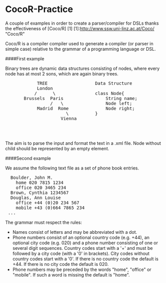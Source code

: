 CocoR-Practice
===============

A couple of examples in order to create a parser/compiler for DSLs thanks the effectiveness of [Coco/R] [1]
  [1]:http://www.ssw.uni-linz.ac.at/Coco/ "Coco/R"

Coco/R is a compiler compiler used to generate a compiler (or parser in simple case) relative to the grammar of a programming language or DSL.



####First example

Binary trees are dynamic data structures consisting of nodes, where every node has at 
most 2 sons, which are again binary trees. 
 
<pre>
            TREE                  Data Structure               TEXT INPUT                
            London                                            (London
           /      \               class Node{                     (Brussels)  
       Brussels  Paris                String name;                (Paris
                 /   \                Node left;                      (Madrid)
            Madrid  Rome              Node right;                     (Rome
                       \          }                                       ()
                     Vienna                                               (Vienna)
                                                                      )
                                                                  )
                                                              )
</pre>

The aim is to parse the input and format the text in a .xml file. Node without child should be represented by an empty element.


####Second example

We assume the following text file as a set of phone book entries.
<pre>
  Boulder, John M. 
    home 020 7815 1234 
    office 020 3465 234 
  Brown, Cynthia 1234567 
  Douglas, Ann Louise 
    office +44 (0)20 234 567 
    mobile +43 (0)664 7865 234 
 ... 
</pre>

The grammar must respect the rules:

+ Names consist of letters and may be abbreviated with a dot.
+ Phone numbers consist of an optional country code (e.g. +44), an optional city code (e.g. 020) and a phone number consisting of one or several digit sequences. Country codes start with a '+' and must be followed by a city code (with a '0' in brackets). City codes without country codes start with a '0'. If there is no country code the default is +44. If there is no city code the default is 020.
+ Phone numbers may be preceded by the words "home", "office" or "mobile". If such a word is missing the default is "home". 


 
